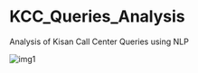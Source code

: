 # KCC_Queries_Analysis
Analysis of Kisan Call Center Queries using NLP

![img1](https://user-images.githubusercontent.com/46351318/83347429-aa62eb80-a342-11ea-8955-e2dc76772919.png)
